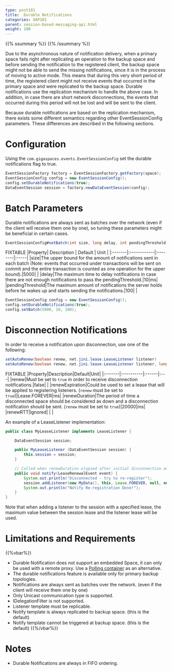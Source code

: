 ```yaml
---
type: post101
title:  Durable Notifications
categories: XAP101
parent: session-based-messaging-api.html
weight: 100
---
```


{{% ssummary %}} {{% /ssummary %}}



Due to the asynchronous nature of notification delivery, when a primary space fails right after replicating an operation to the backup space and before sending the notification to the registered client, the backup space might not be able to send the missing notifications, since it is in the process of moving to active mode.
This means that during this very short period of time, the registered client might not receive events that occurred in the primary space and were replicated to the backup space.
Durable notifications use the replication mechanism to handle the above case. In addition, in case there are short network disconnections, the events that occurred during this period will not be lost and will be sent to the client.

Because durable notifications are based on the replication mechanism, there exists some different semantics regarding other EventSessionConfig parameters.
These differences are described in the following sections.

# Configuration

Using the `com.gigaspaces.events.EventSessionConfig` set the durable notifications flag to true.


```java
EventSessionFactory factory = EventSessionFactory.getFactory(space);
EventSessionConfig config = new EventSessionConfig();
config.setDurableNotifications(true);
DataEventSession session = factory.newDataEventSession(config);
```

# Batch Parameters

Durable notifications are always sent as batches over the network (even if the client will receive them one by one), so tuning these parameters might be beneficial in certain cases.


```java
EventSessionConfig#setBatch(int size, long delay, int pendingThreshold)
```

FIXTABLE
|Property| Description | Default | Unit |
|:-------|:------------|:--------|:-----|
|size|The upper bound for the amount of notifications sent in each batch (Note: events that occurred under transactions will be sent on commit and the entire transaction is counted as one operation for the upper bound).|5000| |
|delay|The maximum time to delay notifications in case there are not enough notifications to pass the pendingThreshold.|10|ms|
|pendingThreshold|The maximum amount of notifications the server holds before he wakes up and starts sending the notifications.|100| |


```java
EventSessionConfig config = new EventSessionConfig();
config.setDurableNotifications(true);
config.setBatch(5000, 10, 100);
```

# Disconnection Notifications

In order to receive a notification upon disconnection, use one of the following:


```java
setAutoRenew(boolean renew, net.jini.lease.LeaseListener listener)
setAutoRenew(boolean renew, net.jini.lease.LeaseListener listener, long renewExpiration, long renewDuration, long renewRTT)
```

FIXTABLE
|Property|Description|Default|Unit|
|:-------|:----------|:------|:---|
|renew|Must be set to `true` in order to receive disconnection notifications.|false| |
|renewExpiration|Could be used to set a lease that will be applied to registering listeners. (`renew` must be set to `true`)|Lease.FOREVER|ms|
|renewDuration|The period of time a disconnected space should be considered as down and a disconnection notification should be sent. (`renew` must be set to `true`)|20000|ms|
|renewRTT|Ignored| | |

An example of a LeaseListener implementation:


```java
public class MyLeaseListener implements LeaseListener {

	DataEventSession session;

	public MyLeaseListener (DataEventSession session) {
		this.session = session;
	}

	// Called when renewDuration elapsed after initial disconnection and no re-connection occurred
	public void notify(LeaseRenewalEvent event) {
		System.out.println("Disconnected - try to re-register");
		session.addListener(new MyData(), this, Lease.FOREVER, null, null, NotifyActionType.NOTIFY_ALL);
		System.out.println("Notify Re-registration Done!");
	}
}
```

Note that when adding a listener to the session with a specified lease, the maximum value between the session lease and the listener lease will be used.

# Limitations and Requirements

{{%vbar%}}
- Durable Notification does not support an embedded Space, it can only be used with a remote proxy.  Use a [Polling container](./polling-container.html) as an alternative.
- The durable notifications feature is available only for primary backup topologies.
- Notifications are always sent as batches over the network. (even if the client will receive them one by one)
- Only Unicast communication type is supported.
- IDelegationFilter is not supported.
- Listener template must be replicable.
- Notify template is always replicated to backup space. (this is the default)
- Notify template cannot be triggered at backup space. (this is the default)
{{%/vbar%}}

# Notes

- Durable Notifications are always in FIFO ordering.
